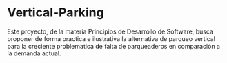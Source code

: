 # Vertical-Parking
Este proyecto, de la materia Principios de Desarrollo de Software, busca proponer de forma practica e ilustrativa la alternativa de parqueo vertical para la creciente problematica de falta de parqueaderos en comparación a la demanda actual. 
